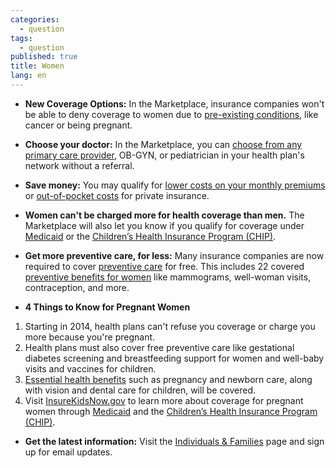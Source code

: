 ```yaml
---
categories: 
  - question
tags: 
  - question
published: true
title: Women
lang: en
---
```


* **New Coverage Options:** In the Marketplace, insurance companies won't be able to deny coverage to women due to [pre-existing conditions](/what-if-i-have-a-pre-existing-health-condition), like cancer or being pregnant.
* **Choose your doctor:** In the Marketplace, you can [choose from any primary care provider](/can-i-keep-my-own-doctor), OB-GYN, or pediatrician in your health plan's network without a referral.
* **Save money:** You may qualify for [lower costs on your monthly premiums](/will-i-qualify-to-save-on-monthly-premiums) or [out-of-pocket costs](/will-i-qualify-to-save-on-out-of-pocket-costs) for private insurance. 

* **Women can't be charged more for health coverage than men.** The Marketplace will also let you know if you qualify for coverage under [Medicaid](/do-i-qualify-for-medicaid) or the [Children’s Health Insurance Program (CHIP)](/are-my-children-eligible-for-chip). 

* **Get more preventive care, for less:** Many insurance companies are now required to cover [preventive care](/what-are-my-preventive-care-benefits) for free. This includes 22 covered [preventive benefits for women](/what-are-my-preventive-care-benefits/#part=2) like mammograms, well-woman visits, contraception, and more.

* **4 Things to Know for Pregnant Women**

1. Starting in 2014, health plans can't refuse you coverage or charge you more because you're pregnant.
2. Health plans must also cover free preventive care like gestational diabetes screening and breastfeeding support for women and well-baby visits and vaccines for children.
3. [Essential health benefits](/glossary/essential-health-benefits "glossary") such as pregnancy and newborn care, along with vision and dental care for children, will be covered.
4. Visit [InsureKidsNow.gov](http://www.insurekidsnow.gov) to learn more about coverage for pregnant women through [Medicaid](/do-i-qualify-for-medicaid) and the [Children’s Health Insurance Program (CHIP)](/are-my-children-eligible-for-chip).

* **Get the latest information:** Visit the [Individuals & Families](/families) page and sign up for email updates.
